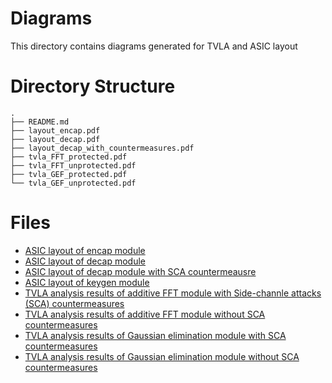 # Diagrams
This directory contains diagrams generated for TVLA and ASIC layout

# Directory Structure
```
.
├── README.md
├── layout_encap.pdf
├── layout_decap.pdf
├── layout_decap_with_countermeasures.pdf
├── tvla_FFT_protected.pdf
├── tvla_FFT_unprotected.pdf
├── tvla_GEF_protected.pdf
└── tvla_GEF_unprotected.pdf
```

# Files
* [ASIC layout of encap module](./layout_encap.pdf)
* [ASIC layout of decap module](./layout_decap.pdf)
* [ASIC layout of decap module with SCA countermeausre](./layout_decap.pdf)
* [ASIC layout of keygen module](./layout_keygen.pdf)
* [TVLA analysis results of additive FFT module with Side-channle attacks (SCA) countermeasures](./tvla_FFT_protected.pdf)
* [TVLA analysis results of additive FFT module without SCA countermeasures](./tvla_FFT_unprotected.pdf)
* [TVLA analysis results of Gaussian elimination module with SCA countermeasures](./tvla_GEF_protected.pdf)
* [TVLA analysis results of Gaussian elimination module without SCA countermeasures](./tvla_GEF_unprotected.pdf)
